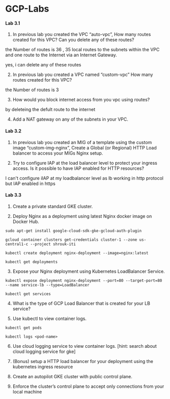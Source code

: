 # GCP-Labs

#### Lab 3.1

1. In previous lab you created the VPC “auto-vpc”, How many routes created for this VPC? Can you delete any of these routes?

the Number of routes is 36 , 35 local routes to the subnets within the VPC  and one route to the Internet via an Internet Gateway.

yes, i can delete any of these routes




2. In previous lab you created a VPC named “custom-vpc” How many routes created for this VPC?

the Number of routes is 3



3. How would you block internet access from you vpc using routes?

by deleteing the defult route to the internet



4. Add a NAT gateway on any of the subnets in your VPC.



#### Lab 3.2
1. In previous lab you created an MIG of a template using the custom image “custom-img-nginx”, Create a Global (or Regional) HTTP Load balancer to access your MIGs Nginx setup.





2. Try to configure IAP at the load balancer level to protect your ingress access. Is it possible to have IAP enabled for HTTP resources?

I can't configure iIAP at my loadbalancer level as lb working in http protocol but IAP enabled in https  



#### Lab 3.3

1. Create a private standard GKE cluster.




2. Deploy Nginx as a deployment using latest Nginx docker image on Docker Hub.

```
sudo apt-get install google-cloud-sdk-gke-gcloud-auth-plugin 
```
```
gcloud container clusters get-credentials cluster-1 --zone us-central1-c --project shrouk-iti
```
```
kubectl create deployment nginx-deployment --image=nginx:latest
```
```
kubectl get deployments
```



3. Expose your Nginx deployment using Kubernetes LoadBalancer Service.

```
kubectl expose deployment nginx-deployment --port=80 --target-port=80 --name service-lb --type=LoadBalancer
```
```
kubectl get services
```

4. What is the type of GCP Load Balancer that is created for your LB service?



5. Use kubectl to view container logs.

```
kubectl get pods
```

```
kubectl logs <pod-name>
```


6. Use cloud logging service to view container logs. [hint: search about cloud logging service for gke]




7. (Bonus) setup a HTTP load balancer for your deployment using the kubernetes ingress resource




8. Create an autopilot GKE cluster with public control plane.




9. Enforce the cluster’s control plane to accept only connections from your local machine


